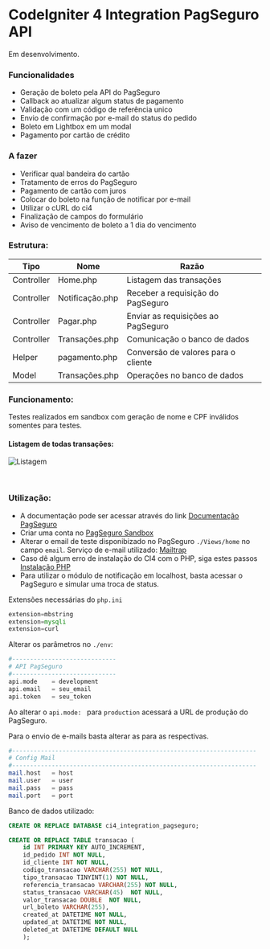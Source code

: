 # CodeIgniter 4  Integration PagSeguro API

Em desenvolvimento.

### Funcionalidades

- Geração de boleto pela API do PagSeguro
- Callback ao atualizar algum status de pagamento
- Validação com um código de referência unico
- Envio de confirmação por e-mail do status do pedido
- Boleto em Lightbox em um modal
- Pagamento por cartão de crédito

### A fazer

- Verificar qual bandeira do cartão
- Tratamento de erros do PagSeguro
- Pagamento de cartão com juros
- Colocar do boleto na função de notificar por e-mail 
- Utilizar o cURL do ci4
- Finalização de campos do formulário
- Aviso de vencimento de boleto a 1 dia do vencimento

### Estrutura:
| Tipo | Nome | Razão |
| ------ | ------ | ------ |
| Controller | Home.php | Listagem das transações |
| Controller | Notificação.php | Receber a requisição do PagSeguro |
| Controller | Pagar.php | Enviar as requisições ao PagSeguro |
| Controller | Transações.php | Comunicação o banco de dados |
| Helper | pagamento.php | Conversão de valores para o cliente |
| Model | Transações.php | Operações no banco de dados |

### Funcionamento:
Testes realizados em sandbox com geração de nome e CPF inválidos somentes para testes. 

#### Listagem de todas transações:

![Listagem](https://user-images.githubusercontent.com/45601574/70070541-8e200500-15d2-11ea-979e-df7d617aedea.png)

<br>

### Utilização:
- A documentação pode ser acessar através do link [Documentação PagSeguro](https://dev.pagseguro.uol.com.br/docs "Documentação PagSeguro")
- Criar uma conta no [PagSeguro Sandbox](https://sandbox.pagseguro.uol.com.br/ "PagSeguro Sandbox")
- Alterar o email de teste disponibizado no PagSeguro `./Views/home` no campo `email`. Serviço de e-mail utilizado: [Mailtrap](https://mailtrap.io/ "Mailtrap") 
- Caso dê algum erro de instalação do CI4 com o PHP, siga estes passos [Instalação PHP](https://github.com/matheuscastroweb/ci4-crud/blob/master/README.md "Instalação PHP") 
- Para utilizar o módulo de notificação em localhost, basta acessar o PagSeguro e simular uma troca de status.

Extensões necessárias do `php.ini`

```php
extension=mbstring
extension=mysqli
extension=curl
```

Alterar os parâmetros no `./env`: 

```php
#-----------------------------
# API PagSeguro
#-----------------------------
api.mode	= development
api.email	= seu_email
api.token	= seu_token
```
Ao alterar o `api.mode: ` para `production` acessará a URL de produção do PagSeguro.

Para o envio de e-mails basta alterar as para as respectivas.

```php
#--------------------------------------------------------------------
# Config Mail
#--------------------------------------------------------------------
mail.host   = host
mail.user   = user
mail.pass   = pass
mail.port   = port
```

Banco de dados utilizado:

```sql
CREATE OR REPLACE DATABASE ci4_integration_pagseguro;
```

```sql
CREATE OR REPLACE TABLE transacao (
    id INT PRIMARY KEY AUTO_INCREMENT,
    id_pedido INT NOT NULL,
    id_cliente INT NOT NULL, 
    codigo_transacao VARCHAR(255) NOT NULL,
    tipo_transacao TINYINT(1) NOT NULL,
    referencia_transacao VARCHAR(255) NOT NULL,
    status_transacao VARCHAR(45)  NOT NULL,
    valor_transacao DOUBLE  NOT NULL,
    url_boleto VARCHAR(255),
    created_at DATETIME NOT NULL,
    updated_at DATETIME NOT NULL,
    deleted_at DATETIME DEFAULT NULL 
    );
```

